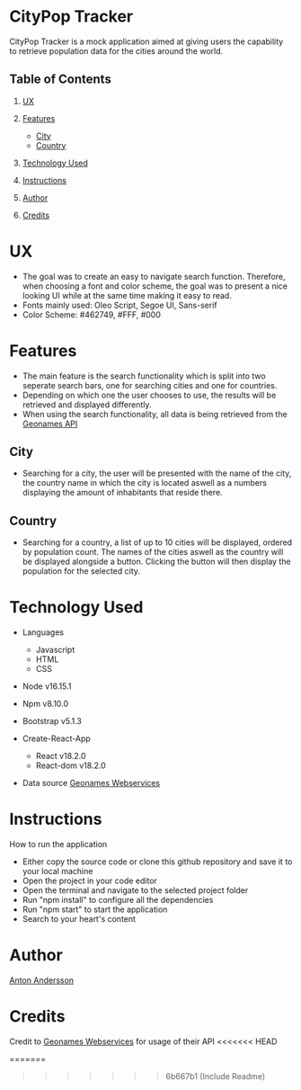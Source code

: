 # CityPop Tracker

CityPop Tracker is a mock application aimed at giving users the capability to retrieve population data for the cities around the world.

## Table of Contents

1. [UX](#ux)

2. [Features](#features)
   - [City](#city)
   - [Country](#country)

3. [Technology Used](#technology-used)

4. [Instructions](#instructions)

5. [Author](#author)

6. [Credits](#credits)

# UX
- The goal was to create an easy to navigate search function. Therefore, when choosing a font and color scheme, the goal was to present a nice looking UI while at the same time making it easy to read.
- Fonts mainly used: Oleo Script, Segoe UI, Sans-serif
- Color Scheme: #462749, #FFF, #000

# Features
- The main feature is the search functionality which is split into two seperate search bars, one for searching cities and one for countries. 
- Depending on which one the user chooses to use, the results will be retrieved and displayed differently.
- When using the search functionality, all data is being retrieved from the [Geonames API](https://www.geonames.org/)

## City
- Searching for a city, the user will be presented with the name of the city, the country name in which the city is located aswell as a numbers displaying the amount of inhabitants that reside there.

## Country
- Searching for a country, a list of up to 10 cities will be displayed, ordered by population count. The names of the cities aswell as the country will be displayed alongside a button. Clicking the button will then display the population for the selected city.

# Technology Used
- Languages
  - Javascript
  - HTML
  - CSS
  
- Node v16.15.1
- Npm v8.10.0
- Bootstrap v5.1.3
- Create-React-App 
  - React v18.2.0
  - React-dom v18.2.0
  
 - Data source [Geonames Webservices](https://www.geonames.org/)

# Instructions

How to run the application
- Either copy the source code or clone this github repository and save it to your local machine
- Open the project in your code editor
- Open the terminal and navigate to the selected project folder
- Run "npm install" to configure all the dependencies 
- Run "npm start" to start the application
- Search to your heart's content

# Author
[Anton Andersson](https://github.com/Ksson96)

# Credits
Credit to [Geonames Webservices](https://www.geonames.org/) for usage of their API
<<<<<<< HEAD

=======
>>>>>>> 6b667b1 (Include Readme)
